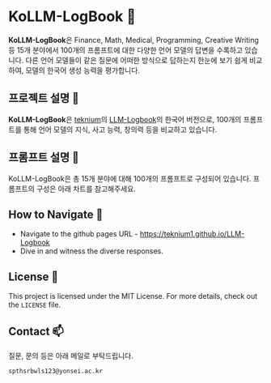 # KoLLM-LogBook 📘

**KoLLM-LogBook**은 Finance, Math, Medical, Programming, Creative Writing 등 15개 분야에서 100개의 프롬프트에 대한 다양한 언어 모델의 답변을 수록하고 있습니다. 
다른 언어 모델들이 같은 질문에 어떠한 방식으로 답하는지 한눈에 보기 쉽게 비교하여, 모델의 한국어 생성 능력을 평가합니다.

## 프로젝트 설명 📄

**KoLLM-LogBook**은 [teknium](https://github.com/teknium1)의 [LLM-Logbook](https://github.com/teknium1/LLM-Logbook)의 한국어 버전으로, 100개의 프롬프트를 통해 언어 모델의 지식, 사고 능력, 창의력 등을 비교하고 있습니다. 

## 프롬프트 설명 📄
KoLLM-LogBook은 총 15개 분야에 대해 100개의 프롬프트로 구성되어 있습니다. 프롬프트의 구성은 아래 차트를 참고해주세요.

## How to Navigate 🧭

- Navigate to the github pages URL - https://teknium1.github.io/LLM-Logbook
- Dive in and witness the diverse responses.

## License 📝

This project is licensed under the MIT License. For more details, check out the `LICENSE` file.

## Contact 📫
질문, 문의 등은 아래 메일로 부탁드립니다.
```
spthsrbwls123@yonsei.ac.kr
```

